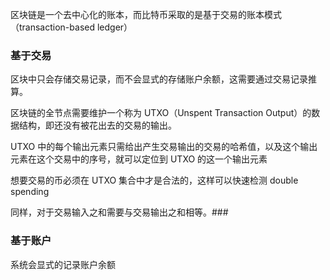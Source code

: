 区块链是一个去中心化的账本，而比特币采取的是基于交易的账本模式（transaction-based ledger）

### 基于交易

区块中只会存储交易记录，而不会显式的存储账户余额，这需要通过交易记录推算。

区块链的全节点需要维护一个称为 UTXO（Unspent Transaction Output）的数据结构，即还没有被花出去的交易的输出。

UTXO 中的每个输出元素只需给出产生交易输出的交易的哈希值，以及这个输出元素在这个交易中的序号，就可以定位到 UTXO 的这一个输出元素

想要交易的币必须在 UTXO 集合中才是合法的，这样可以快速检测 double spending

同样，对于交易输入之和需要与交易输出之和相等。###

### 基于账户

系统会显式的记录账户余额